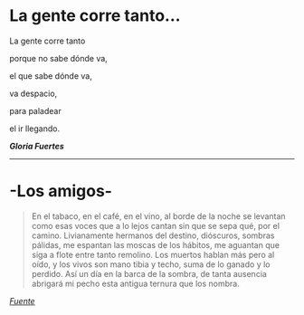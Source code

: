 # **La gente corre tanto...**

La gente corre tanto 

porque no sabe dónde va,

el que sabe dónde va,

va despacio,

para paladear

el ir llegando.

***Gloria Fuertes***

***


-Los amigos-
===
>En el tabaco, en el café, en el vino, al borde de la noche se levantan como esas voces que a lo lejos cantan sin que se sepa qué, por el camino.
>Livianamente hermanos del destino, dióscuros, sombras pálidas, me espantan las moscas de los hábitos, me aguantan que siga a flote entre tanto remolino.
>Los muertos hablan más pero al oído, y los vivos son mano tibia y techo, suma de lo ganado y lo perdido.
>Así un día en la barca de la sombra, de tanta ausencia abrigará mi pecho esta antigua ternura que los nombra.

[*Fuente*](https://trianarts.com/mi-recuerdo-a-julio-cortazar-los-amigos/#sthash.f6IaGQRJ.dpbs)